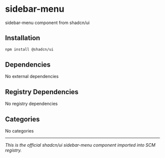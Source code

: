 # sidebar-menu

sidebar-menu component from shadcn/ui

## Installation

```bash
npm install @shadcn/ui
```

## Dependencies

No external dependencies

## Registry Dependencies

No registry dependencies

## Categories

No categories

---

*This is the official shadcn/ui sidebar-menu component imported into SCM registry.*
